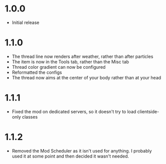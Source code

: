 # 1.0.0

- Initial release

# 1.1.0

- The thread line now renders after weather, rather than after particles
- The item is now in the Tools tab, rather than the Misc tab
- Thread color gradient can now be configured
- Reformatted the configs
- The thread now aims at the center of your body rather than at your head

# 1.1.1

- Fixed the mod on dedicated servers, so it doesn't try to load clientside-only classes

# 1.1.2

- Removed the Mod Scheduler as it isn't used for anything. I probably used it at some point and then decided it wasn't needed.